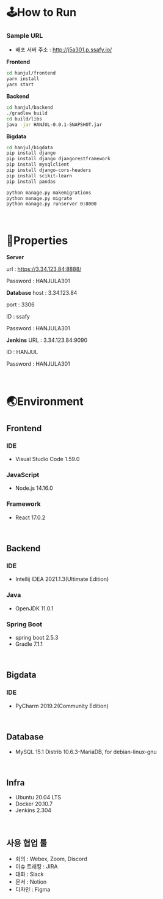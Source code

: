 # 🕹How to Run

### Sample URL

- 배포 서버 주소 : http://j5a301.p.ssafy.io/

**Frontend**

```sh
cd hanjul/frontend
yarn install
yarn start
```

**Backend**

```sh
cd hanjul/backend
./gradlew build
cd build/libs
java -jar HANJUL-0.0.1-SNAPSHOT.jar
```

**Bigdata**

```sh
cd hanjul/bigdata
pip install django
pip install django djangorestframework
pip install mysqlclient
pip install django-cors-headers
pip install scikit-learn
pip install pandas

python manage.py makemigrations
python manage.py migrate
python manage.py runserver 0:8000
```

<br>

# 🤙Properties

**Server**

url : https://3.34.123.84:8888/

Password : HANJULA301

**Database**
host : 3.34.123.84

port : 3306

ID : ssafy

Password : HANJULA301

**Jenkins**
URL : 3.34.123.84:9090

ID : HANJUL

Password : HANJULA301

<br>

# 🌏Environment

## Frontend

### IDE

- Visual Studio Code 1.59.0

### JavaScript

- Node.js 14.16.0

### Framework

- React 17.0.2

<br>

## Backend

### IDE

- Intellij IDEA 2021.1.3(Ultimate Edition)

### Java

- OpenJDK 11.0.1

### Spring Boot

- spring boot 2.5.3
- Gradle 7.1.1

<br>

## Bigdata

### IDE

- PyCharm 2019.2(Community Edition)

<br>

## Database

- MySQL 15.1 Distrib 10.6.3-MariaDB, for debian-linux-gnu

<br>

## Infra

- Ubuntu 20.04 LTS
- Docker 20.10.7
- Jenkins 2.304

<br>

## 사용 협업 툴

- 회의 : Webex, Zoom, Discord
- 이슈 트래킹 : JIRA
- 대화 : Slack
- 문서 : Notion
- 디자인 : Figma

<br>